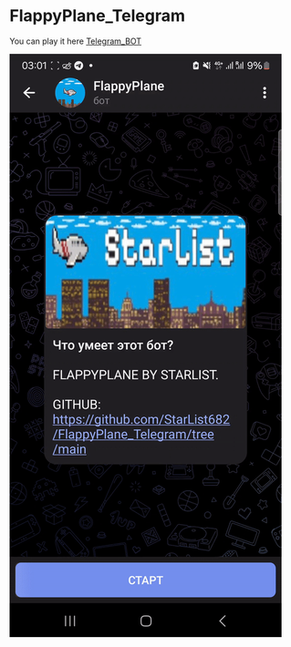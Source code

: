 # FlappyPlane_Telegram

You can play it here [Telegram_BOT](http://t.me/FlappyPlane_StarList_bot)


![Example](Screen_Recording_20240712_030219_Telegram-ezgif.com-video-to-gif-converter.gif)
